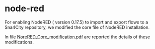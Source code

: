 # node-red
For enabling NodeRED ( version 0.17.5) to import and export flows to a Sna4City repository, 
we modified the core file of NodeRED installation.

In file [NoreRED_Core_modification.pdf](NoreRED_Core_modification.pdf) are reported the details of these modifications.
